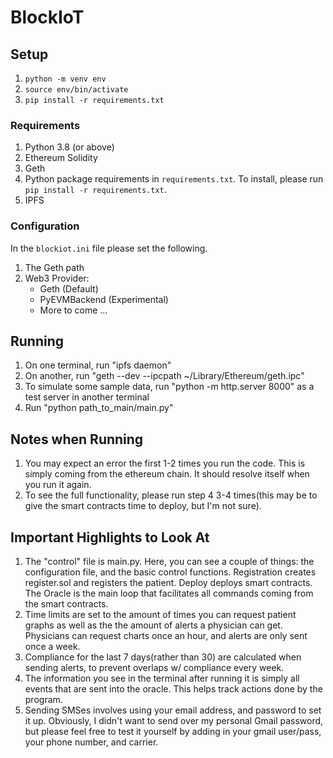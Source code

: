 # BlockIoT

## Setup
1. `python -m venv env`
2. `source env/bin/activate`
3. `pip install -r requirements.txt`

### Requirements
1. Python 3.8 (or above)
2. Ethereum Solidity
3. Geth
4. Python package requirements in `requirements.txt`. To install, please run `pip install -r requirements.txt`.
5. IPFS

### Configuration
In the `blockiot.ini` file please set the following.
1. The Geth path
2. Web3 Provider:
    * Geth (Default)
    * PyEVMBackend (Experimental)
    * More to come ...

## Running

1. On one terminal, run "ipfs daemon"
2. On another, run "geth --dev --ipcpath ~/Library/Ethereum/geth.ipc"
3. To simulate some sample data, run "python -m http.server 8000" as a test server in another terminal
4. Run "python path_to_main/main.py"

## Notes when Running

1. You may expect an error the first 1-2 times you run the code. This is simply coming from the ethereum chain. It should resolve itself when you run it again.
2. To see the full functionality, please run step 4 3-4 times(this may be to give the smart contracts time to deploy, but I'm not sure).

## Important Highlights to Look At

1. The "control" file is main.py. Here, you can see a couple of things: the configuration file, and the basic control functions. Registration creates register.sol and registers the patient. Deploy deploys smart contracts. The Oracle is the main loop that facilitates all commands coming from the smart contracts. 
2. Time limits are set to the amount of times you can request patient graphs as well as the the amount of alerts a physician can get. Physicians can request charts once an hour, and alerts are only sent once a week. 
3. Compliance for the last 7 days(rather than 30) are calculated when sending alerts, to prevent overlaps w/ compliance every week. 
4. The information you see in the terminal after running it is simply all events that are sent into the oracle. This helps track actions done by the program. 
5. Sending SMSes involves using your email address, and password to set it up. Obviously, I didn't want to send over my personal Gmail password, but please feel free to test it yourself by adding in your gmail user/pass, your phone number, and carrier. 
